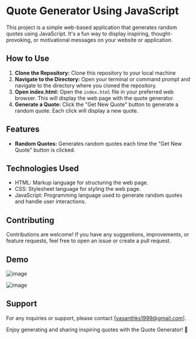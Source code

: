 

# Quote Generator Using JavaScript

This project is a simple web-based application that generates random quotes using JavaScript. It's a fun way to display inspiring, thought-provoking, or motivational messages on your website or application.

## How to Use

1. **Clone the Repository:** Clone this repository to your local machine 
2. **Navigate to the Directory:** Open your terminal or command prompt and navigate to the directory where you cloned the repository.
3. **Open index.html:** Open the `index.html` file in your preferred web browser. This will display the web page with the quote generator.
4. **Generate a Quote:** Click the "Get New Quote" button to generate a random quote. Each click will display a new quote.

## Features

- **Random Quotes:** Generates random quotes each time the "Get New Quote" button is clicked.

## Technologies Used

- HTML: Markup language for structuring the web page.
- CSS: Stylesheet language for styling the web page.
- JavaScript: Programming language used to generate random quotes and handle user interactions.

## Contributing

Contributions are welcome! If you have any suggestions, improvements, or feature requests, feel free to open an issue or create a pull request.

## Demo

![image](https://github.com/VasantkumarKS/Quote-Generator-Using-JS/assets/140141536/e6fb172f-36eb-4e4e-89ab-f90573b9cd4e)


![image](https://github.com/VasantkumarKS/Quote-Generator-Using-JS/assets/140141536/ef56f2e5-6dd1-4252-989d-c258adeea18d)

## Support

For any inquiries or support, please contact [vasanthks1999@gmail.com].

Enjoy generating and sharing inspiring quotes with the Quote Generator! 🌟
